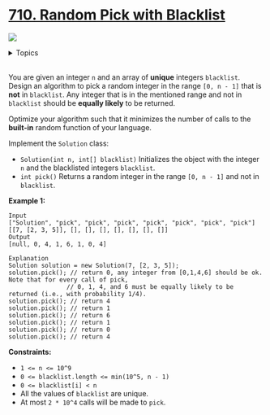 # [710. Random Pick with Blacklist](https://leetcode.cn/problems/random-pick-with-blacklist/)

![](https://img.shields.io/badge/Difficulty-Hard-red.svg)

<details>
<summary>Topics</summary>

* [`Hash Table`](https://leetcode.com/tag/hash-table/)
* [`Math`](https://leetcode.com/tag/math/)
* [`Binary Search`](https://leetcode.com/tag/binary-search/)
* [`Sorting`](https://leetcode.com/tag/sorting/)

</details>
<br />

You are given an integer `n` and an array of **unique** integers `blacklist`. Design an algorithm to pick a random integer in the range `[0, n - 1]` that is **not** in `blacklist`. Any integer that is in the mentioned range and not in `blacklist` should be **equally likely** to be returned.

Optimize your algorithm such that it minimizes the number of calls to the **built-in** random function of your language.

Implement the `Solution` class:

 + `Solution(int n, int[] blacklist)` Initializes the object with the integer `n` and the blacklisted integers `blacklist`.
 + `int pick()` Returns a random integer in the range `[0, n - 1]` and not in `blacklist`.

**Example 1:**

    Input
    ["Solution", "pick", "pick", "pick", "pick", "pick", "pick", "pick"]
    [[7, [2, 3, 5]], [], [], [], [], [], [], []]
    Output
    [null, 0, 4, 1, 6, 1, 0, 4]

    Explanation
    Solution solution = new Solution(7, [2, 3, 5]);
    solution.pick(); // return 0, any integer from [0,1,4,6] should be ok. Note that for every call of pick,
                    // 0, 1, 4, and 6 must be equally likely to be returned (i.e., with probability 1/4).
    solution.pick(); // return 4
    solution.pick(); // return 1
    solution.pick(); // return 6
    solution.pick(); // return 1
    solution.pick(); // return 0
    solution.pick(); // return 4

**Constraints:**

 + `1 <= n <= 10^9`
 + `0 <= blacklist.length <= min(10^5, n - 1)`
 + `0 <= blacklist[i] < n`
 + All the values of `blacklist` are unique.
 + At most `2 * 10^4` calls will be made to `pick`.
